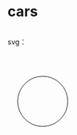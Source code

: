 # cars

```mermaid

```


svg：


<div width="100%" style="overflow-x: auto;"> 
  <svg width="140" height="170">
    <title>SVG Sample</title>
    <desc>This is a sample to use SVG in markdown on the website cnblogs.</desc>
    <circle cx="70" cy="95" r="50" style="stroke: black; fill: none;"/>
  </svg>
</div>

